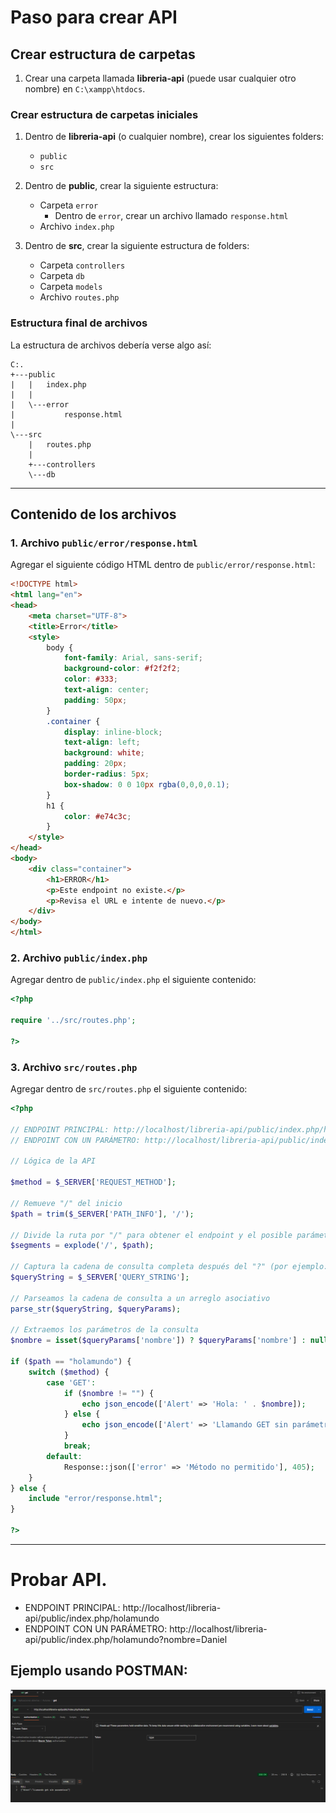 
# Paso para crear API

## Crear estructura de carpetas

1. Crear una carpeta llamada **libreria-api** (puede usar cualquier otro nombre) en `C:\xampp\htdocs`.

### Crear estructura de carpetas iniciales

1. Dentro de **libreria-api** (o cualquier nombre), crear los siguientes folders:
    - `public`
    - `src`

2. Dentro de **public**, crear la siguiente estructura:
    - Carpeta `error`
        - Dentro de `error`, crear un archivo llamado `response.html`
    - Archivo `index.php`

3. Dentro de **src**, crear la siguiente estructura de folders:
    - Carpeta `controllers`
    - Carpeta `db`
    - Carpeta `models`
    - Archivo `routes.php`

### Estructura final de archivos

La estructura de archivos debería verse algo así:

```
C:.
+---public
|   |   index.php
|   |   
|   \---error
|           response.html
|
\---src
    |   routes.php
    |
    +---controllers
    \---db
```

---

## Contenido de los archivos

### 1. Archivo `public/error/response.html`

Agregar el siguiente código HTML dentro de `public/error/response.html`:

```html
<!DOCTYPE html>
<html lang="en">
<head>
    <meta charset="UTF-8">
    <title>Error</title>
    <style>
        body {
            font-family: Arial, sans-serif;
            background-color: #f2f2f2;
            color: #333;
            text-align: center;
            padding: 50px;
        }
        .container {
            display: inline-block;
            text-align: left;
            background: white;
            padding: 20px;
            border-radius: 5px;
            box-shadow: 0 0 10px rgba(0,0,0,0.1);
        }
        h1 {
            color: #e74c3c;
        }
    </style>
</head>
<body>
    <div class="container">
        <h1>ERROR</h1>
        <p>Este endpoint no existe.</p>
        <p>Revisa el URL e intente de nuevo.</p>
    </div>
</body>
</html>
```

### 2. Archivo `public/index.php`

Agregar dentro de `public/index.php` el siguiente contenido:

```php
<?php

require '../src/routes.php';

?>
```

### 3. Archivo `src/routes.php`

Agregar dentro de `src/routes.php` el siguiente contenido:

```php
<?php

// ENDPOINT PRINCIPAL: http://localhost/libreria-api/public/index.php/holamundo
// ENDPOINT CON UN PARÁMETRO: http://localhost/libreria-api/public/index.php/holamundo?nombre=Daniel

// Lógica de la API

$method = $_SERVER['REQUEST_METHOD'];

// Remueve "/" del inicio
$path = trim($_SERVER['PATH_INFO'], '/');

// Divide la ruta por "/" para obtener el endpoint y el posible parámetro
$segments = explode('/', $path);

// Captura la cadena de consulta completa después del "?" (por ejemplo: "id=123&nombre=juan")
$queryString = $_SERVER['QUERY_STRING'];

// Parseamos la cadena de consulta a un arreglo asociativo
parse_str($queryString, $queryParams);

// Extraemos los parámetros de la consulta
$nombre = isset($queryParams['nombre']) ? $queryParams['nombre'] : null;

if ($path == "holamundo") {
    switch ($method) {
        case 'GET':
            if ($nombre != "") {
                echo json_encode(['Alert' => 'Hola: ' . $nombre]);
            } else {
                echo json_encode(['Alert' => 'Llamando GET sin parámetros']);
            }
            break;
        default:
            Response::json(['error' => 'Método no permitido'], 405);
    }
} else {
    include "error/response.html";
}

?>
```

---


# Probar API.


- ENDPOINT PRINCIPAL: http://localhost/libreria-api/public/index.php/holamundo
- ENDPOINT CON UN PARÁMETRO: http://localhost/libreria-api/public/index.php/holamundo?nombre=Daniel

##  Ejemplo usando POSTMAN:

![Ejemplo POSTMAN](imagenes/ejemplo-postman.png "Ejemplo POSTMAN")



